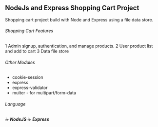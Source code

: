## NodeJs and Express Shopping Cart Project

Shopping cart project build with Node and Express using a file data store.

###### Shopping Cart Features

1 Admin signup, authentication, and manage products.
2 User product list and add to cart
3 Data file store

###### Other Modules

- cookie-session
- express
- express-validator
- multer - for multipart/form-data

###### Language

:coffee: **_NodeJS_**
:coffee: **_Express_**
